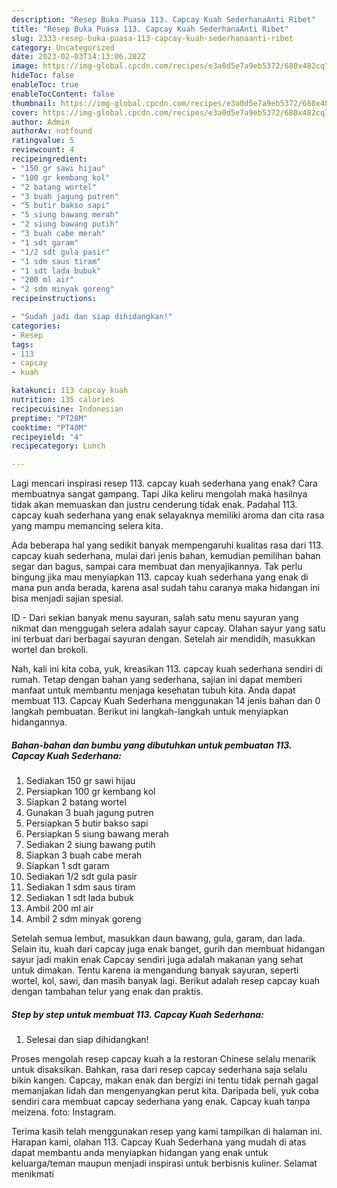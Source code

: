 ```yaml
---
description: "Resep Buka Puasa 113. Capcay Kuah SederhanaAnti Ribet"
title: "Resep Buka Puasa 113. Capcay Kuah SederhanaAnti Ribet"
slug: 2333-resep-buka-puasa-113-capcay-kuah-sederhanaanti-ribet
category: Uncategorized
date: 2023-02-03T14:13:06.282Z
image: https://img-global.cpcdn.com/recipes/e3a0d5e7a9eb5372/680x482cq70/113-capcay-kuah-sederhana-foto-resep-utama.jpg
hideToc: false
enableToc: true
enableTocContent: false
thumbnail: https://img-global.cpcdn.com/recipes/e3a0d5e7a9eb5372/680x482cq70/113-capcay-kuah-sederhana-foto-resep-utama.jpg
cover: https://img-global.cpcdn.com/recipes/e3a0d5e7a9eb5372/680x482cq70/113-capcay-kuah-sederhana-foto-resep-utama.jpg
author: Admin
authorAv: notfound
ratingvalue: 5
reviewcount: 4
recipeingredient:
- "150 gr sawi hijau"
- "100 gr kembang kol"
- "2 batang wortel"
- "3 buah jagung putren"
- "5 butir bakso sapi"
- "5 siung bawang merah"
- "2 siung bawang putih"
- "3 buah cabe merah"
- "1 sdt garam"
- "1/2 sdt gula pasir"
- "1 sdm saus tiram"
- "1 sdt lada bubuk"
- "200 ml air"
- "2 sdm minyak goreng"
recipeinstructions:

- "Sudah jadi dan siap dihidangkan!"
categories:
- Resep
tags:
- 113
- capcay
- kuah

katakunci: 113 capcay kuah 
nutrition: 135 calories
recipecuisine: Indonesian
preptime: "PT28M"
cooktime: "PT40M"
recipeyield: "4"
recipecategory: Lunch

---
```



Lagi mencari inspirasi resep 113. capcay kuah sederhana yang enak? Cara membuatnya sangat gampang. Tapi Jika keliru mengolah maka hasilnya tidak akan memuaskan dan justru cenderung tidak enak. Padahal 113. capcay kuah sederhana yang enak selayaknya memiliki aroma dan cita rasa yang mampu memancing selera kita.


Ada beberapa hal yang sedikit banyak mempengaruhi kualitas rasa dari 113. capcay kuah sederhana, mulai dari jenis bahan, kemudian pemilihan bahan segar dan bagus, sampai cara membuat dan menyajikannya. Tak perlu bingung jika mau menyiapkan 113. capcay kuah sederhana yang enak di mana pun anda berada, karena asal sudah tahu caranya maka hidangan ini bisa menjadi sajian spesial.

ID - Dari sekian banyak menu sayuran, salah satu menu sayuran yang nikmat dan menggugah selera adalah sayur capcay. Olahan sayur yang satu ini terbuat dari berbagai sayuran dengan. Setelah air mendidih, masukkan wortel dan brokoli.


Nah, kali ini kita coba, yuk, kreasikan 113. capcay kuah sederhana sendiri di rumah. Tetap dengan bahan yang sederhana, sajian ini dapat memberi manfaat untuk membantu menjaga kesehatan tubuh kita. Anda dapat membuat 113. Capcay Kuah Sederhana menggunakan 14 jenis bahan dan 0 langkah pembuatan. Berikut ini langkah-langkah untuk menyiapkan hidangannya.

<!--inarticleads1-->

##### Bahan-bahan dan bumbu yang dibutuhkan untuk pembuatan 113. Capcay Kuah Sederhana:

1. Sediakan 150 gr sawi hijau
1. Persiapkan 100 gr kembang kol
1. Siapkan 2 batang wortel
1. Gunakan 3 buah jagung putren
1. Persiapkan 5 butir bakso sapi
1. Persiapkan 5 siung bawang merah
1. Sediakan 2 siung bawang putih
1. Siapkan 3 buah cabe merah
1. Siapkan 1 sdt garam
1. Sediakan 1/2 sdt gula pasir
1. Sediakan 1 sdm saus tiram
1. Sediakan 1 sdt lada bubuk
1. Ambil 200 ml air
1. Ambil 2 sdm minyak goreng


Setelah semua lembut, masukkan daun bawang, gula, garam, dan lada. Selain itu, kuah dari capcay juga enak banget, gurih dan membuat hidangan sayur jadi makin enak Capcay sendiri juga adalah makanan yang sehat untuk dimakan. Tentu karena ia mengandung banyak sayuran, seperti wortel, kol, sawi, dan masih banyak lagi. Berikut adalah resep capcay kuah dengan tambahan telur yang enak dan praktis. 

<!--inarticleads2-->

##### Step by step untuk membuat 113. Capcay Kuah Sederhana:


1. Selesai dan siap dihidangkan!

Proses mengolah resep capcay kuah a la restoran Chinese selalu menarik untuk disaksikan. Bahkan, rasa dari resep capcay sederhana saja selalu bikin kangen. Capcay, makan enak dan bergizi ini tentu tidak pernah gagal memanjakan lidah dan mengenyangkan perut kita. Daripada beli, yuk coba sendiri cara membuat capcay sederhana yang enak. Capcay kuah tanpa meizena. foto: Instagram. 

Terima kasih telah menggunakan resep yang kami tampilkan di halaman ini. Harapan kami, olahan 113. Capcay Kuah Sederhana yang mudah di atas dapat membantu anda menyiapkan hidangan yang enak untuk keluarga/teman maupun menjadi inspirasi untuk berbisnis kuliner. Selamat menikmati
